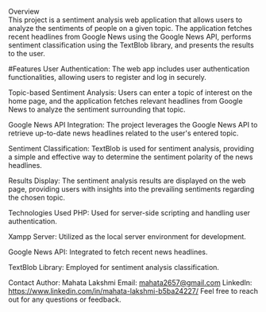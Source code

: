 Overview<br>
This project is a sentiment analysis web application that allows users to analyze the sentiments of people on a given topic. The application fetches recent headlines from Google News using the Google News API, performs sentiment classification using the TextBlob library, and presents the results to the user.

#Features
User Authentication: The web app includes user authentication functionalities, allowing users to register and log in securely.

Topic-based Sentiment Analysis: Users can enter a topic of interest on the home page, and the application fetches relevant headlines from Google News to analyze the sentiment surrounding that topic.

Google News API Integration: The project leverages the Google News API to retrieve up-to-date news headlines related to the user's entered topic.

Sentiment Classification: TextBlob is used for sentiment analysis, providing a simple and effective way to determine the sentiment polarity of the news headlines.

Results Display: The sentiment analysis results are displayed on the web page, providing users with insights into the prevailing sentiments regarding the chosen topic.

Technologies Used
PHP: Used for server-side scripting and handling user authentication.

Xampp Server: Utilized as the local server environment for development.

Google News API: Integrated to fetch recent news headlines.

TextBlob Library: Employed for sentiment analysis classification.

Contact
Author: Mahata Lakshmi
Email: mahata2657@gmail.com
LinkedIn: https://www.linkedin.com/in/mahata-lakshmi-b5ba24227/
Feel free to reach out for any questions or feedback.
